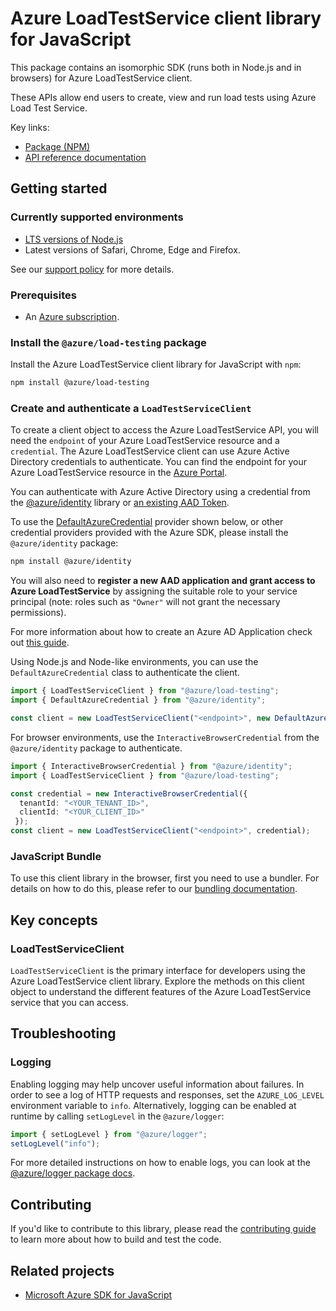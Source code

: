 # Azure LoadTestService client library for JavaScript

This package contains an isomorphic SDK (runs both in Node.js and in browsers) for Azure LoadTestService client.

These APIs allow end users to create, view and run load tests using Azure Load Test Service.

Key links:

- [Package (NPM)](https://www.npmjs.com/package/@azure/load-testing)
- [API reference documentation](https://learn.microsoft.com/javascript/api/@azure/load-testing)

## Getting started

### Currently supported environments

- [LTS versions of Node.js](https://github.com/nodejs/release#release-schedule)
- Latest versions of Safari, Chrome, Edge and Firefox.

See our [support policy](https://github.com/Azure/azure-sdk-for-js/blob/main/SUPPORT.md) for more details.

### Prerequisites

- An [Azure subscription][azure_sub].

### Install the `@azure/load-testing` package

Install the Azure LoadTestService client library for JavaScript with `npm`:

```bash
npm install @azure/load-testing
```

### Create and authenticate a `LoadTestServiceClient`

To create a client object to access the Azure LoadTestService API, you will need the `endpoint` of your Azure LoadTestService resource and a `credential`. The Azure LoadTestService client can use Azure Active Directory credentials to authenticate.
You can find the endpoint for your Azure LoadTestService resource in the [Azure Portal][azure_portal].

You can authenticate with Azure Active Directory using a credential from the [@azure/identity][azure_identity] library or [an existing AAD Token](https://github.com/Azure/azure-sdk-for-js/blob/master/sdk/identity/identity/samples/AzureIdentityExamples.md#authenticating-with-a-pre-fetched-access-token).

To use the [DefaultAzureCredential][defaultazurecredential] provider shown below, or other credential providers provided with the Azure SDK, please install the `@azure/identity` package:

```bash
npm install @azure/identity
```

You will also need to **register a new AAD application and grant access to Azure LoadTestService** by assigning the suitable role to your service principal (note: roles such as `"Owner"` will not grant the necessary permissions).

For more information about how to create an Azure AD Application check out [this guide](https://learn.microsoft.com/azure/active-directory/develop/howto-create-service-principal-portal).

Using Node.js and Node-like environments, you can use the `DefaultAzureCredential` class to authenticate the client.

```ts 
import { LoadTestServiceClient } from "@azure/load-testing";
import { DefaultAzureCredential } from "@azure/identity";

const client = new LoadTestServiceClient("<endpoint>", new DefaultAzureCredential());
```

For browser environments, use the `InteractiveBrowserCredential` from the `@azure/identity` package to authenticate.

```ts 
import { InteractiveBrowserCredential } from "@azure/identity";
import { LoadTestServiceClient } from "@azure/load-testing";

const credential = new InteractiveBrowserCredential({
  tenantId: "<YOUR_TENANT_ID>",
  clientId: "<YOUR_CLIENT_ID>"
 });
const client = new LoadTestServiceClient("<endpoint>", credential);
```


### JavaScript Bundle
To use this client library in the browser, first you need to use a bundler. For details on how to do this, please refer to our [bundling documentation](https://aka.ms/AzureSDKBundling).

## Key concepts

### LoadTestServiceClient

`LoadTestServiceClient` is the primary interface for developers using the Azure LoadTestService client library. Explore the methods on this client object to understand the different features of the Azure LoadTestService service that you can access.

## Troubleshooting

### Logging

Enabling logging may help uncover useful information about failures. In order to see a log of HTTP requests and responses, set the `AZURE_LOG_LEVEL` environment variable to `info`. Alternatively, logging can be enabled at runtime by calling `setLogLevel` in the `@azure/logger`:

```ts 
import { setLogLevel } from "@azure/logger";
setLogLevel("info");
```

For more detailed instructions on how to enable logs, you can look at the [@azure/logger package docs](https://github.com/Azure/azure-sdk-for-js/tree/main/sdk/core/logger).


## Contributing

If you'd like to contribute to this library, please read the [contributing guide](https://github.com/Azure/azure-sdk-for-js/blob/main/CONTRIBUTING.md) to learn more about how to build and test the code.

## Related projects

- [Microsoft Azure SDK for JavaScript](https://github.com/Azure/azure-sdk-for-js)

[azure_sub]: https://azure.microsoft.com/free/
[azure_portal]: https://portal.azure.com
[azure_identity]: https://github.com/Azure/azure-sdk-for-js/tree/main/sdk/identity/identity
[defaultazurecredential]: https://github.com/Azure/azure-sdk-for-js/tree/main/sdk/identity/identity#defaultazurecredential
